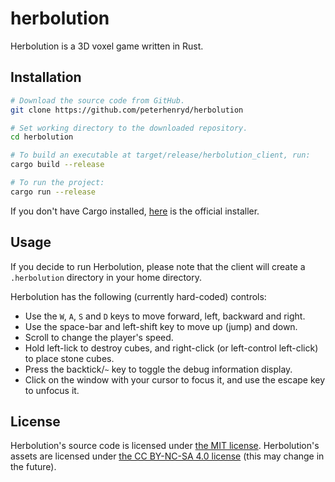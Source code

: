 # herbolution

Herbolution is a 3D voxel game written in Rust.

## Installation

```bash
# Download the source code from GitHub.
git clone https://github.com/peterhenryd/herbolution

# Set working directory to the downloaded repository.
cd herbolution

# To build an executable at target/release/herbolution_client, run:
cargo build --release

# To run the project:
cargo run --release

```

If you don't have Cargo installed, [here](https://rustup.rs) is the official installer.

## Usage

If you decide to run Herbolution, please note that the client will create a `.herbolution` directory in your home directory.

Herbolution has the following (currently hard-coded) controls:

- Use the `W`, `A`, `S` and `D` keys to move forward, left, backward and right.
- Use the space-bar and left-shift key to move up (jump) and down.
- Scroll to change the player's speed.
- Hold left-lick to destroy cubes, and right-click (or left-control left-click) to place stone cubes.
- Press the backtick/`~` key to toggle the debug information display.
- Click on the window with your cursor to focus it, and use the escape key to unfocus it.

## License

Herbolution's source code is licensed under [the MIT license](LICENSE). Herbolution's assets are licensed under
[the CC BY-NC-SA 4.0 license](assets/LICENSE) (this may change in the future).
